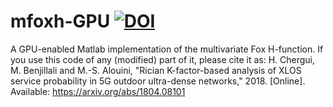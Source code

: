 # mfoxh-GPU [![DOI](https://zenodo.org/badge/DOI/10.5281/zenodo.1400403.svg)](https://doi.org/10.5281/zenodo.1400403)
A GPU-enabled Matlab implementation of the multivariate Fox H-function.
If you use this code of any (modified) part of it, please cite it as:
H. Chergui, M. Benjillali and M.-S. Alouini, "Rician K-factor-based analysis of XLOS service probability in 5G outdoor ultra-dense
networks," 2018. [Online]. Available: https://arxiv.org/abs/1804.08101
